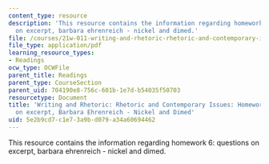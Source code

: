 ```yaml
---
content_type: resource
description: 'This resource contains the information regarding homework 6: questions
  on excerpt, barbara ehrenreich - nickel and dimed.'
file: /courses/21w-011-writing-and-rhetoric-rhetoric-and-contemporary-issues-fall-2015/5e2b9cd7c1e73a9bd079a34a60694462_MIT21W_011F15_HW6.pdf
file_type: application/pdf
learning_resource_types:
- Readings
ocw_type: OCWFile
parent_title: Readings
parent_type: CourseSection
parent_uid: 704190e8-756c-601b-1e7d-b54035f50703
resourcetype: Document
title: 'Writing and Rhetoric: Rhetoric and Contemporary Issues: Homework 6: Questions
  on excerpt, Barbara Ehrenreich - Nickel and Dimed'
uid: 5e2b9cd7-c1e7-3a9b-d079-a34a60694462
---
```

This resource contains the information regarding homework 6: questions on excerpt, barbara ehrenreich - nickel and dimed.

